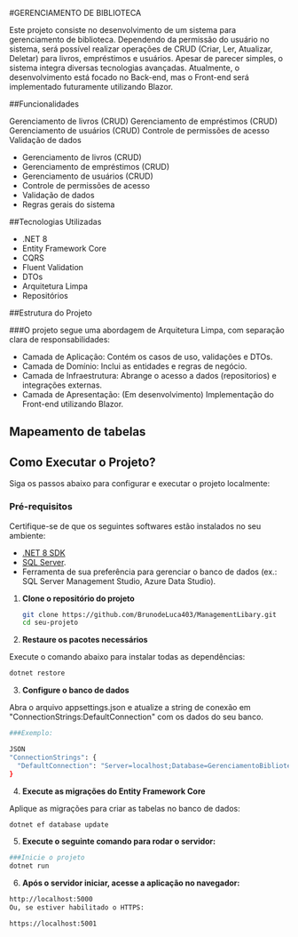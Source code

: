 #GERENCIAMENTO DE BIBLIOTECA

<p>Este projeto consiste no desenvolvimento de um sistema para gerenciamento de biblioteca. Dependendo da permissão do usuário no sistema, será possível realizar operações de CRUD (Criar, Ler, Atualizar, Deletar) para livros, empréstimos e usuários. Apesar de parecer simples, o sistema integra diversas tecnologias avançadas. Atualmente, o desenvolvimento está focado no Back-end, mas o Front-end será implementado futuramente utilizando Blazor.</p>

##Funcionalidades

Gerenciamento de livros (CRUD)
Gerenciamento de empréstimos (CRUD)
Gerenciamento de usuários (CRUD)
Controle de permissões de acesso
Validação de dados

<ul>
  <li>Gerenciamento de livros (CRUD)</li>
  <li>Gerenciamento de empréstimos (CRUD)</li>
  <li>Gerenciamento de usuários (CRUD)</li>
  <li>Controle de permissões de acesso </li>
  <li>Validação de dados</li>
  <li>Regras gerais do sistema</li>
</ul>

##Tecnologias Utilizadas

<ul> 
  <li>.NET 8</li> 
  <li>Entity Framework Core</li> 
  <li>CQRS</li> 
  <li>Fluent Validation</li> 
  <li>DTOs</li> 
  <li>Arquitetura Limpa</li> 
  <li>Repositórios</li> </ul>
  
##Estrutura do Projeto

###O projeto segue uma abordagem de Arquitetura Limpa, com separação clara de responsabilidades:

<ul>
  <li>Camada de Aplicação: Contém os casos de uso, validações e DTOs.</li>
  <li>Camada de Domínio: Inclui as entidades e regras de negócio.</li>
  <li>Camada de Infraestrutura: Abrange o acesso a dados (repositorios) e integrações externas.</li>
  <li>Camada de Apresentação: (Em desenvolvimento) Implementação do Front-end utilizando Blazor.</li>
</ul>


## Mapeamento de tabelas



## Como Executar o Projeto?

Siga os passos abaixo para configurar e executar o projeto localmente:

### Pré-requisitos

Certifique-se de que os seguintes softwares estão instalados no seu ambiente:

- [.NET 8 SDK](https://dotnet.microsoft.com/en-us/download/dotnet/8.0)  
- [SQL Server](https://www.microsoft.com/en-us/sql-server).
- Ferramenta de sua preferência para gerenciar o banco de dados (ex.: SQL Server Management Studio, Azure Data Studio).  


1. **Clone o repositório do projeto**

   ```bash
   git clone https://github.com/BrunodeLuca403/ManagementLibary.git
   cd seu-projeto
   ```   
2. **Restaure os pacotes necessários**

Execute o comando abaixo para instalar todas as dependências:

```bash
dotnet restore
```
3. **Configure o banco de dados**

Abra o arquivo appsettings.json e atualize a string de conexão em "ConnectionStrings:DefaultConnection" com os dados do seu banco.
```bash
###Exemplo:

JSON
"ConnectionStrings": {
  "DefaultConnection": "Server=localhost;Database=GerenciamentoBiblioteca;Trusted_Connection=True;"
}
```
4. **Execute as migrações do Entity Framework Core**

Aplique as migrações para criar as tabelas no banco de dados:

```bash
dotnet ef database update
```
5. **Execute o seguinte comando para rodar o servidor:**

```bash
###Inicie o projeto
dotnet run

```
6. **Após o servidor iniciar, acesse a aplicação no navegador:**
```bash
http://localhost:5000
Ou, se estiver habilitado o HTTPS:

https://localhost:5001
```
